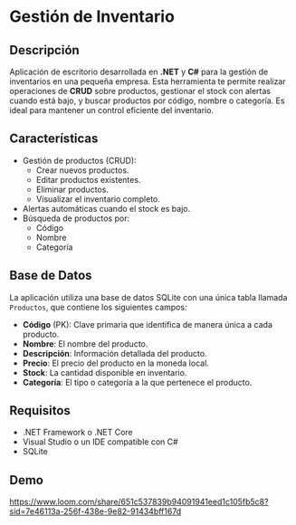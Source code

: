 # Gestión de Inventario

## Descripción

Aplicación de escritorio desarrollada en **.NET** y **C#** para la gestión de inventarios en una pequeña empresa. Esta herramienta te permite realizar operaciones de **CRUD** sobre productos, gestionar el stock con alertas cuando está bajo, y buscar productos por código, nombre o categoría. Es ideal para mantener un control eficiente del inventario.

## Características

- Gestión de productos (CRUD):
  - Crear nuevos productos.
  - Editar productos existentes.
  - Eliminar productos.
  - Visualizar el inventario completo.
- Alertas automáticas cuando el stock es bajo.
- Búsqueda de productos por:
  - Código
  - Nombre
  - Categoría

## Base de Datos

La aplicación utiliza una base de datos SQLite con una única tabla llamada `Productos`, que contiene los siguientes campos:

- **Código** (PK): Clave primaria que identifica de manera única a cada producto.
- **Nombre**: El nombre del producto.
- **Descripción**: Información detallada del producto.
- **Precio**: El precio del producto en la moneda local.
- **Stock**: La cantidad disponible en inventario.
- **Categoría**: El tipo o categoría a la que pertenece el producto.

## Requisitos

- .NET Framework o .NET Core
- Visual Studio o un IDE compatible con C#
- SQLite

## Demo
https://www.loom.com/share/651c537839b94091941eed1c105fb5c8?sid=7e46113a-256f-438e-9e82-91434bff167d
